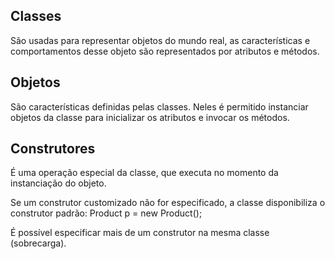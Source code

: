 ## Classes

São usadas para representar objetos do mundo real, as características e comportamentos desse objeto são representados por atributos e métodos.

## Objetos

São características definidas pelas classes. Neles é permitido instanciar objetos da classe para inicializar os atributos e invocar os métodos.

## Construtores

É uma operação especial da classe, que executa no momento da instanciação do objeto.

Se um construtor customizado não for especificado, a classe disponibiliza o
construtor padrão:
Product p = new Product();

É possível especificar mais de um construtor na mesma classe (sobrecarga).
